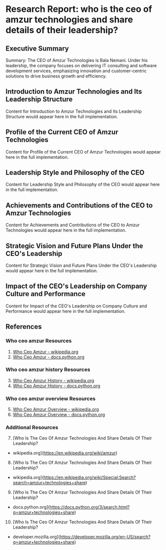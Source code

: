 # Research Report: who is the ceo of amzur technologies and share details of their leadership?


## Executive Summary

Summary: The CEO of Amzur Technologies is Bala Nemani. Under his leadership, the company focuses on delivering IT consulting and software development services, emphasizing innovation and customer-centric solutions to drive business growth and efficiency.

## Introduction to Amzur Technologies and Its Leadership Structure

Content for Introduction to Amzur Technologies and Its Leadership Structure would appear here in the full implementation.

## Profile of the Current CEO of Amzur Technologies

Content for Profile of the Current CEO of Amzur Technologies would appear here in the full implementation.

## Leadership Style and Philosophy of the CEO

Content for Leadership Style and Philosophy of the CEO would appear here in the full implementation.

## Achievements and Contributions of the CEO to Amzur Technologies

Content for Achievements and Contributions of the CEO to Amzur Technologies would appear here in the full implementation.

## Strategic Vision and Future Plans Under the CEO's Leadership

Content for Strategic Vision and Future Plans Under the CEO's Leadership would appear here in the full implementation.

## Impact of the CEO's Leadership on Company Culture and Performance

Content for Impact of the CEO's Leadership on Company Culture and Performance would appear here in the full implementation.

## References

### Who ceo amzur Resources

1. [Who Ceo Amzur - wikipedia.org](https://en.wikipedia.org/wiki/Special:Search?search=amzur)
2. [Who Ceo Amzur - docs.python.org](https://docs.python.org/3/search.html?q=amzur)

### Who ceo amzur history Resources

3. [Who Ceo Amzur History - wikipedia.org](https://en.wikipedia.org/wiki/Special:Search?search=amzur+history)
4. [Who Ceo Amzur History - docs.python.org](https://docs.python.org/3/search.html?q=amzur+history)

### Who ceo amzur overview Resources

5. [Who Ceo Amzur Overview - wikipedia.org](https://en.wikipedia.org/wiki/Special:Search?search=amzur+overview)
6. [Who Ceo Amzur Overview - docs.python.org](https://docs.python.org/3/search.html?q=amzur+overview)

### Additional Resources

7. [Who Is The Ceo Of Amzur Technologies And Share Details Of Their Leadership?
 - wikipedia.org](https://en.wikipedia.org/wiki/amzur)
8. [Who Is The Ceo Of Amzur Technologies And Share Details Of Their Leadership?
 - wikipedia.org](https://en.wikipedia.org/wiki/Special:Search?search=amzur+technologies+share)
9. [Who Is The Ceo Of Amzur Technologies And Share Details Of Their Leadership?
 - docs.python.org](https://docs.python.org/3/search.html?q=amzur+technologies+share)
10. [Who Is The Ceo Of Amzur Technologies And Share Details Of Their Leadership?
 - developer.mozilla.org](https://developer.mozilla.org/en-US/search?q=amzur+technologies+share)

